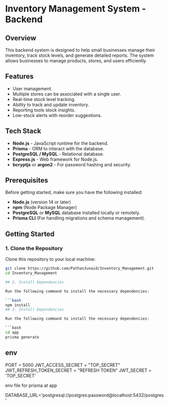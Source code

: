 # Inventory Management System - Backend

## Overview

This backend system is designed to help small businesses manage their inventory, track stock levels, and generate detailed reports. The system allows businesses to manage products, stores, and users efficiently.

## Features

- User management.
- Multiple stores can be associated with a single user.
- Real-time stock level tracking.
- Ability to track and update inventory.
- Reporting tools stock insights.
- Low-stock alerts with reorder suggestions.

## Tech Stack

- **Node.js** - JavaScript runtime for the backend.
- **Prisma** - ORM to interact with the database.
- **PostgreSQL / MySQL** - Relational database.
- **Express.js** - Web framework for Node.js.
- **bcryptjs** or **argon2** - For password hashing and security.

## Prerequisites

Before getting started, make sure you have the following installed:

- **Node.js** (version 14 or later)
- **npm** (Node Package Manager)
- **PostgreSQL** or **MySQL** database installed locally or remotely.
- **Prisma CLI** (For handling migrations and schema management).

## Getting Started

### 1. Clone the Repository

Clone this repository to your local machine:

```bash
git clone https://github.com/PathanJunaid/Inventory_Management.git
cd Inventory_Management

## 2. Install Dependencies

Run the following command to install the necessary dependencies:

```bash
npm install
## 3. Install Dependencies

Run the following command to install the necessary dependencies:

```bash
cd app
prisma generate
```
## env

PORT = 5000 
JWT_ACCESS_SECRET = "TOP_SECRET" 
JWT_REFRESH_TOKEN_SECRET = "REFRESH TOKEN"
JWT_SECRET = 'TOP_SECRET'

env file for prisma at app

DATABASE_URL='postgresql://postgres:password@localhost:5432/postgres'



